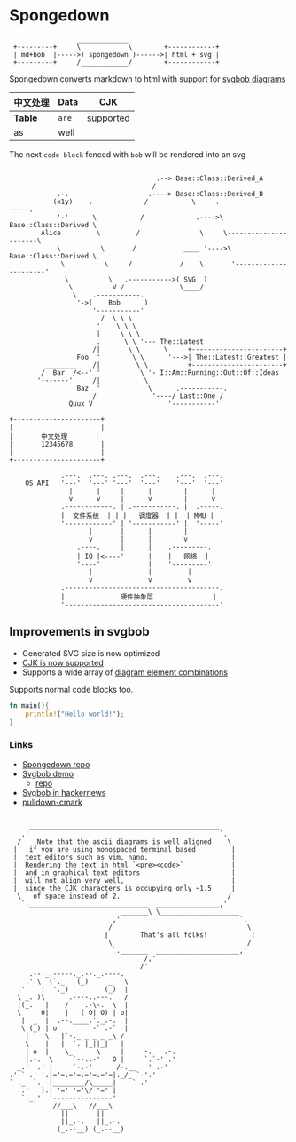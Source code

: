 
# Spongedown

```bob
                 _____________
 +---------+     \            \        +------------+
 | md+bob  |----->) spongedown )------>| html + svg |
 +---------+     /____________/        +------------+
```

Spongedown converts markdown to html with support for 
[svgbob diagrams](https://github.com/ivanceras/svgbobrus)



|  中文处理 | Data  |   CJK      |
|-----------|-------|------------|
|**Table**  | `are` | supported  |
| as        | well  |            |

The next `code block` fenced with `bob` will be rendered into an svg

```bob

                                     .--> Base::Class::Derived_A
                                    /
            .-.                    .----> Base::Class::Derived_B    
           (x1y)----.             /           \     .----------------------.
            '-'      \           /             .---->\ Base::Class::Derived \
        Alice         \         /               \     \----------------------\
            \          \       /            ____ '---->\ Base::Class::Derived \
             \          \     /            /    \       '----------------------'
              \          \   .----------->( SVG  )                         
               \          V /              \____/
                \    .-----------.              
                 '->(    Bob      )
                     '-----------'
                       /  \ \ \
                      '    \ \ \  
                      |     \ \ \
                      .      \ \ '--- The::Latest
                     /|       \ \      \     +-----------------------+
                 Foo  '        \ \      '--->| The::Latest::Greatest |
         ________    /|         \ \          +-----------------------+
        /  Bar  /<--' '          \ '- I::Am::Running::Out::Of::Ideas
       '-------'     /|           \
                 Baz  '            \      .-----------.
                     /              '----/ Last::One /
               Quux V                   '-----------'

+----------------------+
|                      |
|       中文处理       |
|       12345678       |
|                      |
+----------------------+

             .---.  .---. .---.  .---.    .---.  .---.
    OS API   '---'  '---' '---'  '---'    '---'  '---'
               |      |     |      |        |      |
               v      v     |      v        |      v
             .------------. | .-----------. |  .-----.
             |  文件系统  | | |   调度器  | |  | MMU |
             '------------' | '-----------' |  '-----'
                    |       |      |        |
                    v       |      |        v
                 .----.     |      |    .---------.
                 | IO |<----'      |    |   网络  |
                 '----'            |    '---------'
                    |              |         |
                    v              v         v
             .---------------------------------------.
             |              硬件抽象层               |
             '---------------------------------------'

```


## Improvements in svgbob
- Generated SVG size is now optimized
- [CJK is now supported](https://github.com/ivanceras/svgbobrus/pull/7)
- Supports a wide array of [diagram element combinations](https://ivanceras.github.io/svgbobrus/)



Supports normal code blocks too.


```rust
fn main(){
    println!("Hello world!");
}
```

### Links
* [Spongedown repo](https://github.com/ivanceras/spongedown)
* [Svgbob demo](https://ivanceras.github.io/svgbobrus/) 
    - [repo](https://github.com/ivanceras/svgbobrus)
* [Svgbob in hackernews](https://news.ycombinator.com/item?id=12621680)
* [pulldown-cmark](https://github.com/google/pulldown-cmark)


```bob

     ________________________________________________
   ,'                                                `.
  /    Note that the ascii diagrams is well aligned    \
 |   if you are using monospaced terminal based         |
 |  text editors such as vim, nano.                     |
 |  Rendering the text in html `<pre><code>`            |
 |  and in graphical text editors                       |
 |  will not align very well,                           |
 |  since the CJK characters is occupying only ~1.5     |
  \   of space instead of 2.                           /
   `.______________________________  ________________,'
                            _______\ \____________________
                          ,'                              `.
                         /                                  \
                        |        That's all folks!           |
                         \                                  /
                          `._______  _____________________,'
                                  /,'
                                 /'
     .--._.-----._.--._.----.
    .' \  (`._   (_)     _   \
  .'    |  '._)         (_)  |
  \ _.')\      .----..---.   /
  |(_.'  |    /    .-\-.  \  |
  \     0|    |   ( O| O) | o|
   |  _  |  .--.____.'._.-.  |
   \ (_) | o         -` .-`  |
    |    \   |`-._ _ _ _ _\ /
    \    |   |  `. |_||_|   |
    | o  |    \_      \     |     -.   .-.
    |.-.  \     `--..-'   O |     `.`-' .'
  _.'  .' |     `-.-'      /-.__   ' .-'
.' `-.' '.|='=.='=.='=.='=|._/_ `-'.'
`-._  `.  |________/\_____|    `-.'
   .'   ).| '=' '='\/ '=' |
   `._.'  '---------------'
           //___\   //___\
             ||       ||
             ||_.-.   ||_.-.
            (_.--__) (_.--__)

```
